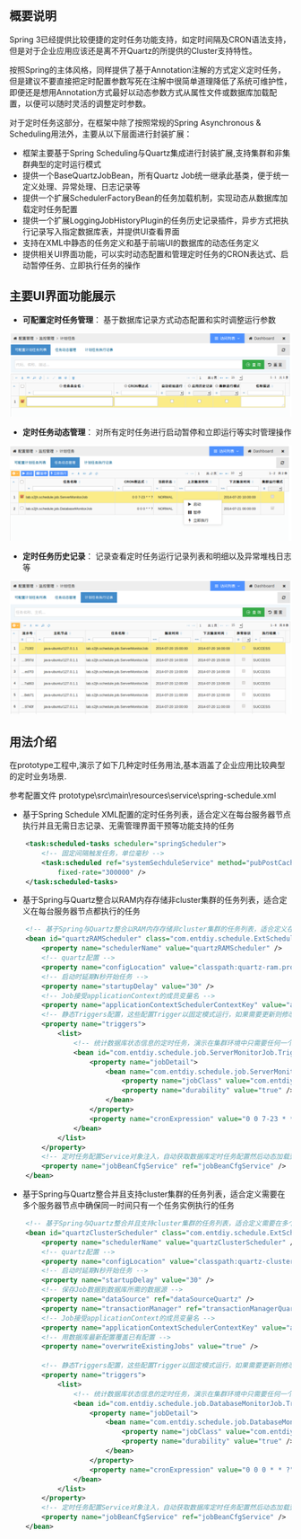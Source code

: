 ## 概要说明

Spring 3已经提供比较便捷的定时任务功能支持，如定时间隔及CRON语法支持，
但是对于企业应用应该还是离不开Quartz的所提供的Cluster支持特性。

按照Spring的主体风格，同样提供了基于Annotation注解的方式定义定时任务，但是建议不要直接把定时配置参数写死在注解中很简单道理降低了系统可维护性，
即便还是想用Annotation方式最好以动态参数方式从属性文件或数据库加载配置，以便可以随时灵活的调整定时参数。

对于定时任务这部分，在框架中除了按照常规的Spring Asynchronous & Scheduling用法外，主要从以下层面进行封装扩展：

* 框架主要基于Spring Scheduling与Quartz集成进行封装扩展,支持集群和非集群典型的定时运行模式
* 提供一个BaseQuartzJobBean，所有Quartz Job统一继承此基类，便于统一定义处理、异常处理、日志记录等
* 提供一个扩展SchedulerFactoryBean的任务加载机制，实现动态从数据库加载定时任务配置
* 提供一个扩展LoggingJobHistoryPlugin的任务历史记录插件，异步方式把执行记录写入指定数据库表，并提供UI查看界面
* 支持在XML中静态的任务定义和基于前端UI的数据库的动态任务定义
* 提供相关UI界面功能，可以实时动态配置和管理定时任务的CRON表达式、启动暂停任务、立即执行任务的操作

## 主要UI界面功能展示

* **可配置定时任务管理**： 基于数据库记录方式动态配置和实时调整运行参数

![schedule-cfg](images/schedule-cfg.png)

* **定时任务动态管理**： 对所有定时任务进行启动暂停和立即运行等实时管理操作

![schedule-mgmt](images/schedule-mgmt.png)

* **定时任务历史记录**： 记录查看定时任务运行记录列表和明细以及异常堆栈日志等

![schedule-hist-list.gif](images/schedule-hist-list.png)

## 用法介绍

在prototype工程中,演示了如下几种定时任务用法,基本涵盖了企业应用比较典型的定时业务场景.

参考配置文件 prototype\src\main\resources\service\spring-schedule.xml

* 基于Spring Schedule XML配置的定时任务列表，适合定义在每台服务器节点执行并且无需日志记录、无需管理界面干预等功能支持的任务 

``` xml
    <task:scheduled-tasks scheduler="springScheduler">
        <!-- 固定间隔触发任务，单位毫秒 -->
        <task:scheduled ref="systemSechduleService" method="pubPostCacheRefreshTimely"
            fixed-rate="300000" />
    </task:scheduled-tasks>
```

* 基于Spring与Quartz整合以RAM内存存储非cluster集群的任务列表，适合定义在每台服务器节点都执行的任务

``` xml
 	<!-- 基于Spring与Quartz整合以RAM内存存储非cluster集群的任务列表，适合定义在每台服务器节点都执行的任务 -->
 	<bean id="quartzRAMScheduler" class="com.entdiy.schedule.ExtSchedulerFactoryBean" depends-on="quartzDatabaseDataInitialize">
 		<property name="schedulerName" value="quartzRAMScheduler" />
 		<!-- quartz配置 -->
 		<property name="configLocation" value="classpath:quartz-ram.properties" />
 		<!-- 启动时延期N秒开始任务 -->
 		<property name="startupDelay" value="30" />
 		<!-- Job接受applicationContext的成员变量名 -->
 		<property name="applicationContextSchedulerContextKey" value="applicationContext" />
 		<!-- 静态Triggers配置，这些配置Trigger以固定模式运行，如果需要更新则修改配置后更新应用部署才能生效 -->
 		<property name="triggers">
 			<list>
 				<!-- 统计数据库状态信息的定时任务，演示在集群环境中只需要任何一个节点统计执行即可 -->
 				<bean id="com.entdiy.schedule.job.ServerMonitorJob.Trigger" class="org.springframework.scheduling.quartz.CronTriggerFactoryBean">
 					<property name="jobDetail">
 						<bean name="com.entdiy.schedule.job.ServerMonitorJob" class="org.springframework.scheduling.quartz.JobDetailFactoryBean">
 							<property name="jobClass" value="com.entdiy.schedule.job.ServerMonitorJob" />
 							<property name="durability" value="true" />
 						</bean>
 					</property>
 					<property name="cronExpression" value="0 0 7-23 * * ?" />
 				</bean>
 			</list>
 		</property>
 		<!-- 定时任务配置Service对象注入，自动获取数据库定时任务配置然后动态加载到Quartz Scheduler，并提供管理界面可动态实时更新以及立即执行等操作 -->
 		<property name="jobBeanCfgService" ref="jobBeanCfgService" />
 	</bean>
```

* 基于Spring与Quartz整合并且支持cluster集群的任务列表，适合定义需要在多个服务器节点中确保同一时间只有一个任务实例执行的任务

``` xml
    <!-- 基于Spring与Quartz整合并且支持cluster集群的任务列表，适合定义需要在多个服务器节点中确保同一时间只有一个任务实例执行的任务 -->
    <bean id="quartzClusterScheduler" class="com.entdiy.schedule.ExtSchedulerFactoryBean" depends-on="quartzDatabaseDataInitialize">
        <property name="schedulerName" value="quartzClusterScheduler" />
        <!-- quartz配置 -->
        <property name="configLocation" value="classpath:quartz-cluster.properties" />
        <!-- 启动时延期N秒开始任务 -->
        <property name="startupDelay" value="30" />
        <!-- 保存Job数据到数据库所需的数据源 -->
        <property name="dataSource" ref="dataSourceQuartz" />
        <property name="transactionManager" ref="transactionManagerQuartz" />
        <!-- Job接受applicationContext的成员变量名 -->
        <property name="applicationContextSchedulerContextKey" value="applicationContext" />
        <!-- 用数据库最新配置覆盖已有配置 -->
        <property name="overwriteExistingJobs" value="true" />

        <!-- 静态Triggers配置，这些配置Trigger以固定模式运行，如果需要更新则修改配置后更新应用部署才能生效 -->
        <property name="triggers">
            <list>
                <!-- 统计数据库状态信息的定时任务，演示在集群环境中只需要任何一个节点统计执行即可 -->
                <bean id="com.entdiy.schedule.job.DatabaseMonitorJob.Trigger" class="org.springframework.scheduling.quartz.CronTriggerFactoryBean">
                    <property name="jobDetail">
                        <bean name="com.entdiy.schedule.job.DatabaseMonitorJob" class="org.springframework.scheduling.quartz.JobDetailFactoryBean">
                            <property name="jobClass" value="com.entdiy.schedule.job.DatabaseMonitorJob" />
                            <property name="durability" value="true" />
                        </bean>
                    </property>
                    <property name="cronExpression" value="0 0 0 * * ?" />
                </bean>
            </list>
        </property>
        <!-- 定时任务配置Service对象注入，自动获取数据库定时任务配置然后动态加载到Quartz Scheduler，并提供管理界面可动态实时更新以及立即执行等操作 -->
        <property name="jobBeanCfgService" ref="jobBeanCfgService" />
    </bean>
```   